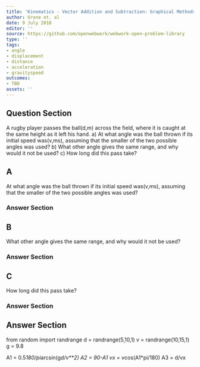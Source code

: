 ```yaml
---
title: 'Kinematics - Vector Addition and Subtraction: Graphical Methods'
author: Urone et. al
date: 9 July 2018
editor: ''
source: https://github.com/openwebwork/webwork-open-problem-library
type: ''
tags:
- angle
- displacement
- distance
- acceleration
- gravityspeed
outcomes:
- TBD
assets: ''
---
```


## Question Section 

A rugby player passes the ball(d,m) across the field, where it is caught at the same height as it left his hand.
a) At what angle was the ball thrown if its initial speed was(v,ms), assuming that the smaller of the two possible angles was used?
b) What other angle gives the same range, and why would it not be used?
c) How long did this pass take?

## A
At what angle was the ball thrown if its initial speed was(v,ms), assuming that the smaller of the two possible angles was used?
### Answer Section
## B
What other angle gives the same range, and why would it not be used?
### Answer Section
## C
How long did this pass take?
### Answer Section


## Answer Section

from random import randrange
d = randrange(5,10,1)
v = randrange(10,15,1)
g = 9.8

A1 = 0.5*180/pi*arcsin(g*d/v**2)
A2 = 90-A1
vx = v*cos(A1*pi/180)
A3 = d/vx